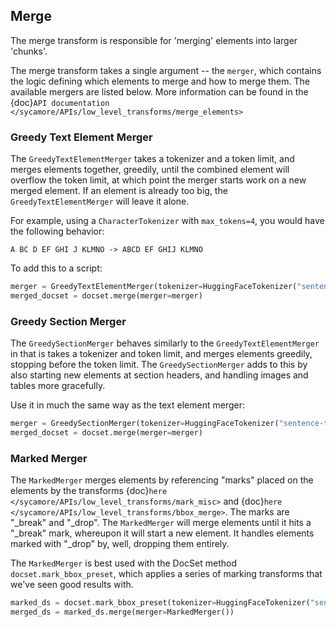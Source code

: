 ## Merge

The merge transform is responsible for 'merging' elements into larger 'chunks'.

The merge transform takes a single argument -- the `merger`, which contains the logic defining which elements to merge and how to merge them. The available mergers are listed below. More information can be found in the {doc}`API documentation </sycamore/APIs/low_level_transforms/merge_elements>`

### Greedy Text Element Merger

The `GreedyTextElementMerger` takes a tokenizer and a token limit, and merges elements together, greedily, until the combined element will overflow the token limit, at which point the merger starts work on a new merged element. If an element is already too big, the `GreedyTextElementMerger` will leave it alone.

For example, using a `CharacterTokenizer` with `max_tokens=4`, you would have the following behavior:

```
A BC D EF GHI J KLMNO -> ABCD EF GHIJ KLMNO
```

To add this to a script:

```python
merger = GreedyTextElementMerger(tokenizer=HuggingFaceTokenizer("sentence-transformers/all-MiniLM-L6-v2", max_tokens=512))
merged_docset = docset.merge(merger=merger)
```

### Greedy Section Merger

The `GreedySectionMerger` behaves similarly to the `GreedyTextElementMerger` in that is takes a tokenizer and token limit, and merges elements greedily, stopping before the token limit. The `GreedySectionMerger` adds to this by also starting new elements at section headers, and handling images and tables more gracefully.

Use it in much the same way as the text element merger:

```python
merger = GreedySectionMerger(tokenizer=HuggingFaceTokenizer("sentence-transformers/all-MiniLM-L6-v2", max_tokens=512))
merged_docset = docset.merge(merger=merger)
```

### Marked Merger

The `MarkedMerger` merges elements by referencing "marks" placed on the elements by the transforms {doc}`here </sycamore/APIs/low_level_transforms/mark_misc>` and {doc}`here </sycamore/APIs/low_level_transforms/bbox_merge>`. The marks are "_break" and "_drop". The `MarkedMerger` will merge elements until it hits a "_break" mark, whereupon it will start a new element. It handles elements marked with "_drop" by, well, dropping them entirely.

The `MarkedMerger` is best used with the DocSet method `docset.mark_bbox_preset`, which applies a series of marking transforms that we've seen good results with.

```python
marked_ds = docset.mark_bbox_preset(tokenizer=HuggingFaceTokenizer("sentence-transformers/all-MiniLM-L6-v2", token_limit=512))
merged_ds = marked_ds.merge(merger=MarkedMerger())
```
